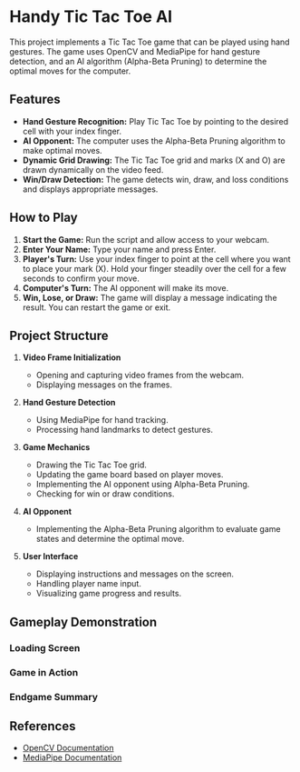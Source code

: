 # Handy Tic Tac Toe AI

This project implements a Tic Tac Toe game that can be played using hand gestures. The game uses OpenCV and MediaPipe for hand gesture detection, and an AI algorithm (Alpha-Beta Pruning) to determine the optimal moves for the computer.

## Features

- **Hand Gesture Recognition:** Play Tic Tac Toe by pointing to the desired cell with your index finger.
- **AI Opponent:** The computer uses the Alpha-Beta Pruning algorithm to make optimal moves.
- **Dynamic Grid Drawing:** The Tic Tac Toe grid and marks (X and O) are drawn dynamically on the video feed.
- **Win/Draw Detection:** The game detects win, draw, and loss conditions and displays appropriate messages.

## How to Play

1. **Start the Game:** Run the script and allow access to your webcam.
2. **Enter Your Name:** Type your name and press Enter.
3. **Player's Turn:** Use your index finger to point at the cell where you want to place your mark (X). Hold your finger steadily over the cell for a few seconds to confirm your move.
4. **Computer's Turn:** The AI opponent will make its move.
5. **Win, Lose, or Draw:** The game will display a message indicating the result. You can restart the game or exit.

## Project Structure

1. **Video Frame Initialization**
    - Opening and capturing video frames from the webcam.
    - Displaying messages on the frames.

2. **Hand Gesture Detection**
    - Using MediaPipe for hand tracking.
    - Processing hand landmarks to detect gestures.

3. **Game Mechanics**
    - Drawing the Tic Tac Toe grid.
    - Updating the game board based on player moves.
    - Implementing the AI opponent using Alpha-Beta Pruning.
    - Checking for win or draw conditions.

4. **AI Opponent**
    - Implementing the Alpha-Beta Pruning algorithm to evaluate game states and determine the optimal move.

5. **User Interface**
    - Displaying instructions and messages on the screen.
    - Handling player name input.
    - Visualizing game progress and results.

<!--
## Code Overview

- **Open_Video_Frame:** Opens the webcam for capturing video frames.
- **display_message:** Displays messages on the frame.
- **update_text:** Updates the text based on key presses.
- **get_window_height_and_width:** Gets the dimensions of the window.
- **draw_grid:** Draws the Tic Tac Toe grid on the given frame.
- **draw_marks:** Draws the X and O marks on the Tic Tac Toe board.
- **get_cell_number:** Gets the cell number based on the index finger coordinates.
- **initialization:** Initializes the game board and starting turn.
- **is_win:** Checks if a player has won the game.
- **is_draw:** Checks if the game is a draw.
- **is_valid_move:** Determines if a move is valid.
- **alpha_beta:** Implements the Alpha-Beta Pruning algorithm to evaluate game states.
- **computer_move:** Determines the computer's optimal move using the Alpha-Beta Pruning algorithm.
- **main:** The main function to run the Tic Tac Toe game.
-->



## Gameplay Demonstration

### Loading Screen

### Game in Action

### Endgame Summary


## References

- [OpenCV Documentation](https://docs.opencv.org/)
- [MediaPipe Documentation](https://mediapipe.dev/)
